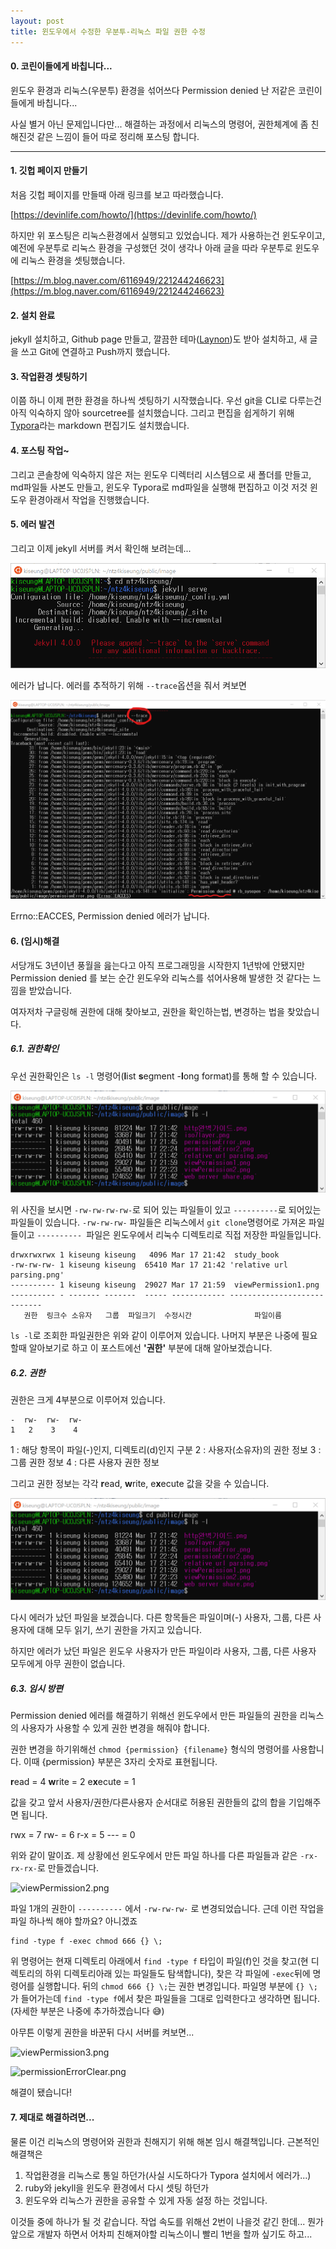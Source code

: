 ```yaml
---
layout: post
title: 윈도우에서 수정한 우분투-리눅스 파일 권한 수정
---
```




#### 0. 코린이들에게 바칩니다...

 윈도우 환경과 리눅스(우분투) 환경을 섞어쓰다 Permission denied 난 저같은 코린이들에게 바칩니다...

 사실 별거 아닌 문제입니다만... 해결하는 과정에서 리눅스의 명령어, 권한체계에 좀 친해진것 같은 느낌이 들어 따로 정리해 포스팅 합니다.

---

#### 1. 깃헙 페이지 만들기

처음 깃헙 페이지를 만들때 아래 링크를 보고 따라했습니다.

 [https://devinlife.com/howto/](https://devinlife.com/howto/)

 하지만 위 포스팅은 리눅스환경에서 실행되고 있었습니다. 제가 사용하는건 윈도우이고, 예전에 우분투로 리눅스 환경을 구성했던 것이 생각나 아래 글을 따라 우분투로 윈도우에 리눅스 환경을 셋팅했습니다.

[https://m.blog.naver.com/6116949/221244246623](https://m.blog.naver.com/6116949/221244246623)



 #### 2. 설치 완료

 jekyll 설치하고, Github page 만들고, 깔끔한 테마([Laynon](https://github.com/poole/lanyon))도 받아 설치하고, 새 글을 쓰고 Git에 연결하고 Push까지 했습니다.



 #### 3. 작업환경 셋팅하기

 이쯤 하니 이제 편한 환경을 하나씩 셋팅하기 시작했습니다. 우선 git을 CLI로 다루는건 아직 익숙하지 않아 sourcetree를 설치했습니다. 그리고 편집을 쉽게하기 위해 [Typora](https://typora.io/)라는 markdown 편집기도 설치했습니다.



#### 4. 포스팅 작업~

 그리고 콘솔창에 익숙하지 않은 저는 윈도우 디렉터리 시스템으로 새 폴더를 만들고, md파일들 사본도 만들고, 윈도우 Typora로 md파일을 실행해 편집하고 이것 저것 윈도우 환경아래서 작업을 진행했습니다.



#### 5. 에러 발견

 그리고 이제 jekyll 서버를 켜서 확인해 보려는데...

 ![에러발생](/public/image/permissionError.png)

 에러가 납니다. 에러를 추적하기 위해 ```--trace```옵션을 줘서 켜보면

 ![에러발생2](/public/image/permissionError2.png)

 Errno::EACCES, Permission denied 에러가 납니다.

  

#### 6. (임시)해결

 서당개도 3년이년 풍월을 읊는다고 아직 프로그래밍을 시작한지 1년밖에 안됐지만 Permission denied 를 보는 순간 윈도우와 리눅스를 섞어사용해 발생한 것 같다는 느낌을 받았습니다.

 여자저차 구글링해 권한에 대해 찾아보고, 권한을 확인하는법, 변경하는 법을 찾았습니다.

 ##### 6.1. 권한확인 

우선 권한확인은 ``` ls -l ``` 명령어(**l**ist **s**egment -**l**ong format)를 통해 할 수 있습니다. 

![viewPermission1.png](/public/image/viewPermission1.png)

 위 사진을 보시면  ```-rw-rw-rw-rw-```로 되어 있는 파일들이 있고 ```----------```로 되어있는 파일들이 있습니다. ```-rw-rw-rw-``` 파일들은 리눅스에서 ```git clone```명령어로 가져온 파일들이고 ```---------- ```파일은 윈도우에서 리눅수 디렉토리로 직접 저장한 파일들입니다.

```
drwxrwxrwx 1 kiseung kiseung   4096 Mar 17 21:42  study_book
-rw-rw-rw- 1 kiseung kiseung  65410 Mar 17 21:42 'relative url parsing.png'
---------- 1 kiseung kiseung  29027 Mar 17 21:59  viewPermission1.png
---------- - ------- -------  ----- ------------ ----------------------------
   권한  링크수 소유자   그룹  파일크기  수정시간              파일이름
```

 ```ls -l```로 조회한 파일권한은 위와 같이 이루어져 있습니다. 나머지 부분은 나중에 필요할때 알아보기로 하고 이 포스트에선 **'권한'** 부분에 대해 알아보겠습니다.

##### 6.2. 권한

 권한은 크게 4부분으로 이루어져 있습니다. 

```
-  rw-  rw-  rw-
1   2    3    4 
```

 1 : 해당 항목이 파일(-)인지, 디렉토리(d)인지 구분
 2 : 사용자(소유자)의 권한 정보
 3 : 그룹 권한 정보
 4 : 다른 사용자 권한 정보

 그리고 권한 정보는 각각 **r**ead, **w**rite, e**x**ecute 값을 갖을 수 있습니다. 

 ![viewPermission1.png](/public/image/viewPermission1.png)

 다시 에러가 났던 파일을 보겠습니다. 다른 항목들은 파일이며(-) 사용자, 그룹, 다른 사용자에 대해 모두 읽기, 쓰기 권한을 가지고 있습니다.

 하지만 에러가 났던 파일은 윈도우 사용자가 만든 파일이라 사용자, 그룹, 다른 사용자 모두에게 아무 권한이 없습니다. 

##### 6.3. 임시 방편

 Permission denied 에러를 해결하기 위해선 윈도우에서 만든 파일들의 권한을 리눅스의 사용자가 사용할 수 있게 권한 변경을 해줘야 합니다.

 권한 변경을 하기위해선 ``` chmod {permission} {filename} ``` 형식의 명령어를 사용합니다. 이때 {permission} 부분은 3자리 숫자로 표현됩니다.

 **r**ead = 4
 **w**rite = 2
 e**x**ecute = 1

 값을 갖고 앞서 사용자/권한/다른사용자 순서대로 허용된 권한들의 값의 합을 기입해주면 됩니다.

 rwx = 7
 rw- = 6
 r-x = 5
 --- = 0

 위와 같이 말이죠. 제 상황에선 윈도우에서 만든 파일 하나를 다른 파일들과 같은 ```-rx-rx-rx-```로 만들겠습니다.

  ![viewPermission2.png](/public/image/viewPermission2.png)

 파일 1개의 권한이 ```----------``` 에서 ```-rw-rw-rw-``` 로 변경되었습니다. 근데 이런 작업을 파일 하나씩 해야 할까요? 아니겠죠

 ```
find -type f -exec chmod 666 {} \;
 ```

 위 명령어는 현재 디렉토리 아래에서 ```find -type f``` 타입이 파일(f)인 것을 찾고(현 디렉토리의 하위 디렉토리아래 있는 파일들도 탐색합니다), 찾은 각 파일에 ```-exec```뒤에 명령어를 실행합니다. 뒤의 ```chmod 666 {} \;```는 권한 변경입니다. 파일명 부분에 ```{} \;```가 들어가는데 ```find -type f```에서 찾은 파일들을 그대로 입력한다고 생각하면 됩니다.(자세한 부분은 나중에 추가하겠습니다 :sweat_smile:)

 아무튼 이렇게 권한을 바꾼뒤 다시 서버를 켜보면...

![viewPermission3.png](/public/image/viewPermission3.png)

![permissionErrorClear.png](/public/image/permissionErrorClear.png)

 해결이 됐습니다! 

#### 7. 제대로 해결하려면...

 물론 이건 리눅스의 명령어와 권한과 친해지기 위해 해본 임시 해결책입니다. 근본적인 해결책은 

1. 작업환경을 리눅스로 통일 하던가(사실 시도하다가 Typora 설치에서 에러가...)
2. ruby와 jekyll을 윈도우 환경에서 다시 셋팅 하던가
3. 윈도우와 리눅스가 권한을 공유할 수 있게 자동 설정 하는 것입니다.

  이것들 중에 하나가 될 것 같습니다. 작업 속도를 위해선 2번이 나을것 같긴 한데... 뭔가 앞으로 개발자 하면서 어차피 친해져야할 리눅스이니 빨리 1번을 할까 싶기도 하고...



 